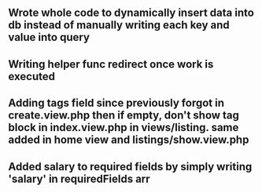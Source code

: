 ## Wrote whole code to dynamically insert data into db instead of manually writing each key and value into query 
## Writing helper func redirect once work is executed
## Adding tags field since previously forgot in create.view.php then if empty, don't show tag block in index.view.php in views/listing. same added in home view and listings/show.view.php
## Added salary to required fields by simply writing 'salary' in requiredFields arr